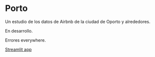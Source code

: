 # Porto
Un estudio de los datos de Airbnb de la ciudad de Oporto y alrededores.

En desarrollo. 

Errores everywhere.

[Streamlit app](https://vasallo94-porto-app-qf8397.streamlit.app)